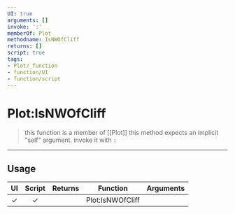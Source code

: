 ```yaml
---
UI: true
arguments: []
invoke: ':'
memberOf: Plot
methodname: IsNWOfCliff
returns: []
script: true
tags:
- Plot/_function
- function/UI
- function/script
---
```

# Plot:IsNWOfCliff
> this function is a member of [[Plot]]
> this method expects an implicit "self" argument. invoke it with `:`
-----
## Usage
|  UI | Script | Returns | Function | Arguments |
|:---:|:------:|-------:|:--------:|:---------|
|✓|✓||Plot:IsNWOfCliff||
